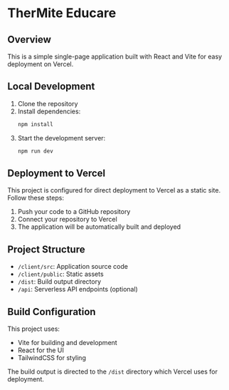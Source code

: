 # TherMite Educare

## Overview
This is a simple single-page application built with React and Vite for easy deployment on Vercel.

## Local Development

1. Clone the repository
2. Install dependencies:
   ```bash
   npm install
   ```
3. Start the development server:
   ```bash
   npm run dev
   ```

## Deployment to Vercel

This project is configured for direct deployment to Vercel as a static site. Follow these steps:

1. Push your code to a GitHub repository
2. Connect your repository to Vercel
3. The application will be automatically built and deployed

## Project Structure

- `/client/src`: Application source code
- `/client/public`: Static assets
- `/dist`: Build output directory
- `/api`: Serverless API endpoints (optional)

## Build Configuration

This project uses:
- Vite for building and development
- React for the UI
- TailwindCSS for styling

The build output is directed to the `/dist` directory which Vercel uses for deployment. 